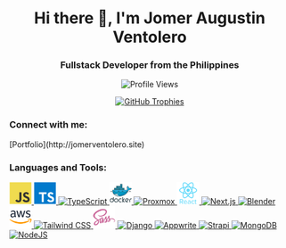 <!--
**jomerventolero/jomerventolero** is a ✨ _special_ ✨ repository because its `README.md` (this file) appears on your GitHub profile.
-->

<h1 align="center">Hi there 👋, I'm Jomer Augustin Ventolero</h1>
<h3 align="center">Fullstack Developer from the Philippines</h3>

<div align="center">
  <img src="https://komarev.com/ghpvc/?username=jomerventolero&label=Profile%20views&color=0e75b6&style=flat" alt="Profile Views" />  
</div>

<p align="center">
  
  <a href="https://github.com/ryo-ma/github-profile-trophy">
    <img src="https://github-profile-trophy.vercel.app/?username=jomerventolero" alt="GitHub Trophies" />
  </a>
</p>

<h3 align="left">Connect with me:</h3>
<p align="left">
  <!-- Add your social media links here -->
  [Portfolio](http://jomerventolero.site)
</p>

<h3 align="left">Languages and Tools:</h3>
<p align="left">
  <a href="https://www.javascript.com/" target="_blank" rel="noreferrer"> 
    <img src="https://raw.githubusercontent.com/devicons/devicon/master/icons/javascript/javascript-original.svg" alt="JavaScript" width="40" height="40"/> 
  </a>
  <a href="https://www.typescriptlang.org/" target="_blank" rel="noreferrer"> 
    <img src="https://raw.githubusercontent.com/devicons/devicon/master/icons/typescript/typescript-original.svg" alt="TypeScript" width="40" height="40"/> 
  </a>
    <a href="https://www.python.org/" target="_blank" rel="noreferrer"> 
    <img src="https://www.vhv.rs/dpng/d/442-4428823_python-logo-hd-png-download.png" alt="TypeScript" width="40" height="40"/> 
  </a>
  <a href="https://www.docker.com/" target="_blank" rel="noreferrer"> 
    <img src="https://raw.githubusercontent.com/devicons/devicon/master/icons/docker/docker-original-wordmark.svg" alt="Docker" width="40" height="40"/> 
  </a> 
  <a href="https://www.proxmox.com/" target="_blank" rel="noreferrer"> 
    <img src="https://play-lh.googleusercontent.com/sIndrPMQB67N1D8Kgem3Ornny9hSIy9CLnkmk1oGEP15BET341aItT8OfOFh88n0iw=w3840-h2160-rw" alt="Proxmox" width="40" height="40"/> 
  </a>
  <a href="https://reactjs.org/" target="_blank" rel="noreferrer"> 
    <img src="https://raw.githubusercontent.com/devicons/devicon/master/icons/react/react-original-wordmark.svg" alt="ReactJS" width="40" height="40"/> 
  </a> 
  <a href="https://nextjs.org/" target="_blank" rel="noreferrer"> 
    <img src="https://creazilla-store.fra1.digitaloceanspaces.com/icons/3254134/nextjs-icon-icon-sm.png" alt="Next.js" width="40" height="40"/> 
  </a>
  <a href="https://www.blender.org/" target="_blank" rel="noreferrer"> 
    <img src="https://download.blender.org/branding/community/blender_community_badge_white.svg" alt="Blender" width="40" height="40"/> 
  </a>
  <a href="https://aws.amazon.com/" target="_blank" rel="noreferrer"> 
    <img src="https://raw.githubusercontent.com/devicons/devicon/master/icons/amazonwebservices/amazonwebservices-original-wordmark.svg" alt="AWS" width="40" height="40"/> 
  </a>
  <a href="https://tailwindcss.com/" target="_blank" rel="noreferrer"> 
    <img src="https://www.vectorlogo.zone/logos/tailwindcss/tailwindcss-icon.svg" alt="Tailwind CSS" width="40" height="40"/> 
  </a>
  <a href="https://sass-lang.com/" target="_blank" rel="noreferrer"> 
    <img src="https://raw.githubusercontent.com/devicons/devicon/master/icons/sass/sass-original.svg" alt="SCSS" width="40" height="40"/> 
  </a>
  <a href="https://djangoproject.com/" target="_blank" rel="noreferrer"> 
    <img src="https://logodix.com/logo/1758841.png" alt="Django" width="40" height="40"/> 
  </a>
  <a href="https://appwrite.io/" target="_blank" rel="noreferrer"> 
    <img src="https://appwrite.io/images/logos/appwrite.svg" alt="Appwrite" width="40" height="40"/> 
  </a>
  <a href="https://appwrite.io/" target="_blank" rel="noreferrer"> 
    <img src="https://mms.businesswire.com/media/20220622005234/en/792790/23/Logo.WhiteBackground.jpg" alt="Strapi" width="80" height="40"/> 
  </a>
  <a href="https://www.mongodb.com/" target="_blank" rel="noreferrer"> 
    <img src="https://codingcompiler.com/wp-content/uploads/2018/07/mongodb-tutorial.png" alt="MongoDB" width="80" height="40"/> 
  </a>
  <a href="https://nodejs.org" target="_blank" rel="noreferrer"> 
    <img src="https://logos-download.com/wp-content/uploads/2016/09/Node_logo_NodeJS.png" alt="NodeJS" width="80" height="40"/> 
  </a>
</p>
